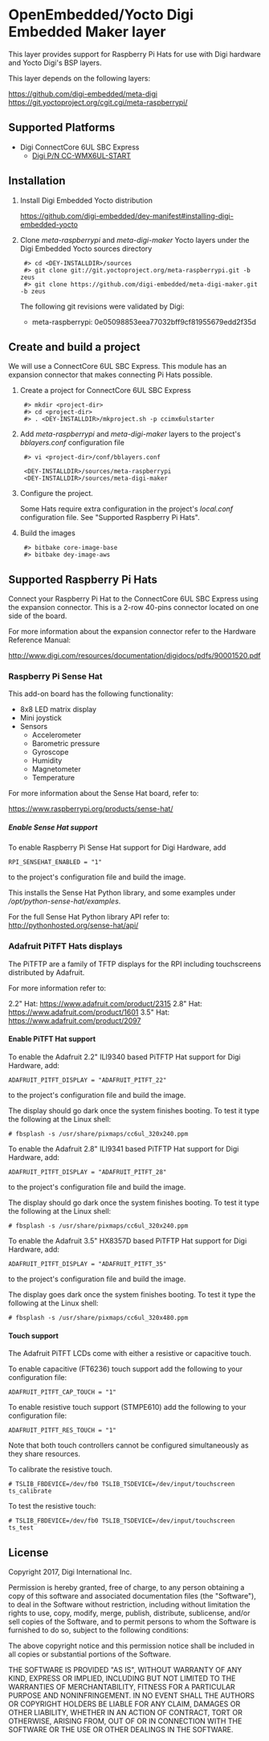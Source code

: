 OpenEmbedded/Yocto Digi Embedded Maker layer
============================================

This layer provides support for Raspberry Pi Hats for use with Digi hardware
and Yocto Digi's BSP layers.

This layer depends on the following layers:

https://github.com/digi-embedded/meta-digi
https://git.yoctoproject.org/cgit.cgi/meta-raspberrypi/


Supported Platforms
-------------------

  * Digi ConnectCore 6UL SBC Express
    * [Digi P/N CC-WMX6UL-START](http://www.digi.com/products/models/cc-wmx6ul-start)


Installation
------------
1. Install Digi Embedded Yocto distribution

    https://github.com/digi-embedded/dey-manifest#installing-digi-embedded-yocto

2. Clone *meta-raspberrypi* and *meta-digi-maker* Yocto layers under the
   Digi Embedded Yocto sources directory

        #> cd <DEY-INSTALLDIR>/sources
        #> git clone git://git.yoctoproject.org/meta-raspberrypi.git -b zeus
        #> git clone https://github.com/digi-embedded/meta-digi-maker.git -b zeus

    The following git revisions were validated by Digi:

      * meta-raspberrypi: 0e05098853eea77032bff9cf81955679edd2f35d


Create and build a project
--------------------------
We will use a ConnectCore 6UL SBC Express. This module has an expansion
connector that makes connecting Pi Hats possible.

1. Create a project for ConnectCore 6UL SBC Express

        #> mkdir <project-dir>
        #> cd <project-dir>
        #> . <DEY-INSTALLDIR>/mkproject.sh -p ccimx6ulstarter

2. Add *meta-raspberrypi* and *meta-digi-maker* layers to the project's
  *bblayers.conf* configuration file

        #> vi <project-dir>/conf/bblayers.conf

        <DEY-INSTALLDIR>/sources/meta-raspberrypi
        <DEY-INSTALLDIR>/sources/meta-digi-maker

3. Configure the project.

    Some Hats require extra configuration in the project's *local.conf*
    configuration file. See "Supported Raspberry Pi Hats".

4. Build the images

        #> bitbake core-image-base
        #> bitbake dey-image-aws


Supported Raspberry Pi Hats
---------------------------
Connect your Raspberry Pi Hat to the ConnectCore 6UL SBC Express using the
expansion connector. This is a 2-row 40-pins connector located on one side
of the board.

For more information about the expansion connector refer to the Hardware Reference Manual:

http://www.digi.com/resources/documentation/digidocs/pdfs/90001520.pdf

### Raspberry Pi Sense Hat

This add-on board has the following functionality:

  * 8x8 LED matrix display
  * Mini joystick
  * Sensors
    * Accelerometer
    * Barometric pressure
    * Gyroscope
    * Humidity
    * Magnetometer
    * Temperature

For more information about the Sense Hat board, refer to:

https://www.raspberrypi.org/products/sense-hat/

##### Enable Sense Hat support

To enable Raspberry Pi Sense Hat support for Digi Hardware, add

    RPI_SENSEHAT_ENABLED = "1"

to the project's configuration file and build the image.

This installs the Sense Hat Python library, and some examples under
*/opt/python-sense-hat/examples*.

For the full Sense Hat Python library API refer to: http://pythonhosted.org/sense-hat/api/

### Adafruit PiTFT Hats displays

The PiTFTP are a family of TFTP displays for the RPI including touchscreens
distributed by Adafruit.

For more information refer to:

2.2" Hat: https://www.adafruit.com/product/2315
2.8" Hat: https://www.adafruit.com/product/1601
3.5" Hat: https://www.adafruit.com/product/2097

#### Enable PiTFT Hat support

To enable the Adafruit 2.2" ILI9340 based PiTFTP Hat support for Digi Hardware, add:

    ADAFRUIT_PITFT_DISPLAY = "ADAFRUIT_PITFT_22"

to the project's configuration file and build the image.

The display should go dark once the system finishes booting. To test it type
the following at the Linux shell:

    # fbsplash -s /usr/share/pixmaps/cc6ul_320x240.ppm

To enable the Adafruit 2.8" ILI9341 based PiTFTP Hat support for Digi Hardware, add:

    ADAFRUIT_PITFT_DISPLAY = "ADAFRUIT_PITFT_28"

to the project's configuration file and build the image.

The display should go dark once the system finishes booting. To test it type
the following at the Linux shell:

    # fbsplash -s /usr/share/pixmaps/cc6ul_320x240.ppm

To enable the Adafruit 3.5" HX8357D based PiTFTP Hat support for Digi Hardware, add:

    ADAFRUIT_PITFT_DISPLAY = "ADAFRUIT_PITFT_35"

to the project's configuration file and build the image.

The display goes dark once the system finishes booting. To test it type
the following at the Linux shell:

    # fbsplash -s /usr/share/pixmaps/cc6ul_320x480.ppm

#### Touch support

The Adafruit PiTFT LCDs come with either a resistive or capacitive touch.

To enable capacitive (FT6236) touch support add the following to your configuration
file:

    ADAFRUIT_PITFT_CAP_TOUCH = "1"

To enable resistive touch support (STMPE610) add the following to your configuration
file:

    ADAFRUIT_PITFT_RES_TOUCH = "1"

Note that both touch controllers cannot be configured simultaneously as they
share resources.

To calibrate the resistive touch.

    # TSLIB_FBDEVICE=/dev/fb0 TSLIB_TSDEVICE=/dev/input/touchscreen ts_calibrate

To test the resistive touch:

    # TSLIB_FBDEVICE=/dev/fb0 TSLIB_TSDEVICE=/dev/input/touchscreen ts_test

License
-------
Copyright 2017, Digi International Inc.

Permission is hereby granted, free of charge, to any person obtaining a copy
of this software and associated documentation files (the "Software"), to deal
in the Software without restriction, including without limitation the rights
to use, copy, modify, merge, publish, distribute, sublicense, and/or sell
copies of the Software, and to permit persons to whom the Software is
furnished to do so, subject to the following conditions:

The above copyright notice and this permission notice shall be included in
all copies or substantial portions of the Software.

THE SOFTWARE IS PROVIDED "AS IS", WITHOUT WARRANTY OF ANY KIND, EXPRESS OR
IMPLIED, INCLUDING BUT NOT LIMITED TO THE WARRANTIES OF MERCHANTABILITY,
FITNESS FOR A PARTICULAR PURPOSE AND NONINFRINGEMENT. IN NO EVENT SHALL THE
AUTHORS OR COPYRIGHT HOLDERS BE LIABLE FOR ANY CLAIM, DAMAGES OR OTHER
LIABILITY, WHETHER IN AN ACTION OF CONTRACT, TORT OR OTHERWISE, ARISING FROM,
OUT OF OR IN CONNECTION WITH THE SOFTWARE OR THE USE OR OTHER DEALINGS IN
THE SOFTWARE.
